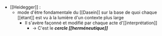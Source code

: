 - [[Heidegger]] : 
	- mode d'être fondamentale du [[Dasein]] sur la base de quoi chaque [[étant]] est vu à la lumière d'un contexte plus large
        - Il s'avère façonné et modifié par chaque acte d'[[interprétation]]
          - → C'est le ***cercle [[herméneutique]]***